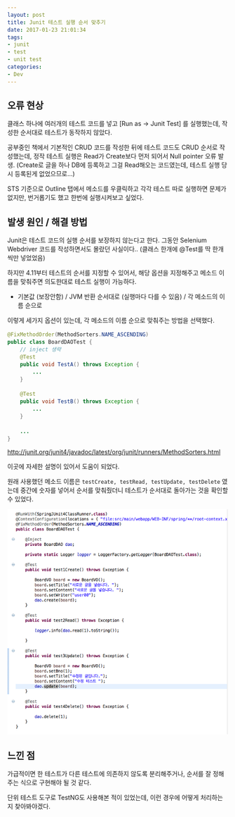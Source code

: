```yaml
---
layout: post
title: Junit 테스트 실행 순서 맞추기
date: 2017-01-23 21:01:34
tags:
- junit
- test
- unit test
categories:
- Dev
---
```


## 오류 현상

클래스 하나에 여러개의 테스트 코드를 넣고 [Run as -> Junit Test] 를 실행했는데, 작성한 순서대로 테스트가 동작하지 않았다.

공부중인 책에서 기본적인 CRUD 코드를 작성한 뒤에 테스트 코드도 CRUD 순서로 작성했는데, 정작 테스트 실행은 Read가 Create보다 먼저 되어서 Null pointer 오류 발생. (Create로 글을 하나 DB에 등록하고 그걸 Read해오는 코드였는데, 테스트 실행 당시 등록된게 없었으므로...)

STS 기준으로 Outline 탭에서 메소드를 우클릭하고 각각 테스트 따로 실행하면 문제가 없지만, 번거롭기도 했고 한번에 실행시켜보고 싶었다.

## 발생 원인 / 해결 방법

Junit은 테스트 코드의 실행 순서를 보장하지 않는다고 한다. 그동안 Selenium Webdriver 코드를 작성하면서도 몰랐던 사실이다.. (클래스 한개에 @Test를 딱 한개씩만 넣었었음)

하지만 4.11부터 테스트의 순서를 지정할 수 있어서, 해당 옵션을 지정해주고 메소드 이름을 맞춰주면 의도한대로 테스트 실행이 가능하다.

- 기본값 (보장안함) / JVM 반환 순서대로 (실행마다 다를 수 있음) / 각 메소드의 이름 순으로

이렇게 세가지 옵션이 있는데, 각 메소드의 이름 순으로 맞춰주는 방법을 선택했다.

```java
@FixMethodOrder(MethodSorters.NAME_ASCENDING)
public class BoardDAOTest {
	// inject 생략
	@Test
	public void TestA() throws Exception {
	    ...
	}

	@Test
	public void TestB() throws Exception {
	    ...
	}

	...
}
```

http://junit.org/junit4/javadoc/latest/org/junit/runners/MethodSorters.html

이곳에 자세한 설명이 있어서 도움이 되었다.

원래 사용했던 메소드 이름은 `testCreate, testRead, testUpdate, testDelete` 였는데 중간에 숫자를 넣어서 순서를 맞춰줬더니 테스트가 순서대로 돌아가는 것을 확인할 수 있었다.

![](/images/junit.png)

## 느낀 점

가급적이면 한 테스트가 다른 테스트에 의존하지 않도록 분리해주거나, 순서를 잘 정해주는 식으로 구현해야 될 것 같다.

단위 테스트 도구로 TestNG도 사용해본 적이 있었는데, 이런 경우에 어떻게 처리하는지 찾아봐야겠다.
